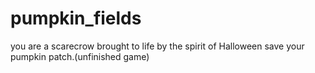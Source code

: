 # pumpkin_fields
you are a scarecrow brought to life by the spirit of Halloween save your pumpkin patch.(unfinished game)
